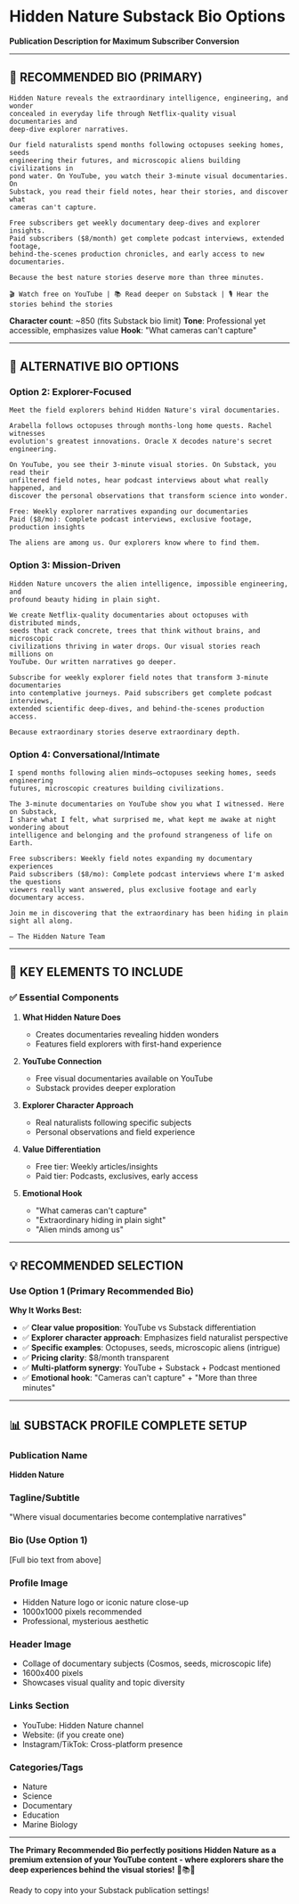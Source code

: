 # Hidden Nature Substack Bio Options
**Publication Description for Maximum Subscriber Conversion**

---

## 🌿 **RECOMMENDED BIO (PRIMARY)**

```
Hidden Nature reveals the extraordinary intelligence, engineering, and wonder 
concealed in everyday life through Netflix-quality visual documentaries and 
deep-dive explorer narratives.

Our field naturalists spend months following octopuses seeking homes, seeds 
engineering their futures, and microscopic aliens building civilizations in 
pond water. On YouTube, you watch their 3-minute visual documentaries. On 
Substack, you read their field notes, hear their stories, and discover what 
cameras can't capture.

Free subscribers get weekly documentary deep-dives and explorer insights.
Paid subscribers ($8/month) get complete podcast interviews, extended footage, 
behind-the-scenes production chronicles, and early access to new documentaries.

Because the best nature stories deserve more than three minutes.

🎬 Watch free on YouTube | 📚 Read deeper on Substack | 🎙️ Hear the stories behind the stories
```

**Character count**: ~850 (fits Substack bio limit)
**Tone**: Professional yet accessible, emphasizes value
**Hook**: "What cameras can't capture"

---

## 🎯 **ALTERNATIVE BIO OPTIONS**

### **Option 2: Explorer-Focused**

```
Meet the field explorers behind Hidden Nature's viral documentaries.

Arabella follows octopuses through months-long home quests. Rachel witnesses 
evolution's greatest innovations. Oracle X decodes nature's secret engineering.

On YouTube, you see their 3-minute visual stories. On Substack, you read their 
unfiltered field notes, hear podcast interviews about what really happened, and 
discover the personal observations that transform science into wonder.

Free: Weekly explorer narratives expanding our documentaries
Paid ($8/mo): Complete podcast interviews, exclusive footage, production insights

The aliens are among us. Our explorers know where to find them.
```

### **Option 3: Mission-Driven**

```
Hidden Nature uncovers the alien intelligence, impossible engineering, and 
profound beauty hiding in plain sight.

We create Netflix-quality documentaries about octopuses with distributed minds, 
seeds that crack concrete, trees that think without brains, and microscopic 
civilizations thriving in water drops. Our visual stories reach millions on 
YouTube. Our written narratives go deeper.

Subscribe for weekly explorer field notes that transform 3-minute documentaries 
into contemplative journeys. Paid subscribers get complete podcast interviews, 
extended scientific deep-dives, and behind-the-scenes production access.

Because extraordinary stories deserve extraordinary depth.
```

### **Option 4: Conversational/Intimate**

```
I spend months following alien minds—octopuses seeking homes, seeds engineering 
futures, microscopic creatures building civilizations.

The 3-minute documentaries on YouTube show you what I witnessed. Here on Substack, 
I share what I felt, what surprised me, what kept me awake at night wondering about 
intelligence and belonging and the profound strangeness of life on Earth.

Free subscribers: Weekly field notes expanding my documentary experiences
Paid subscribers ($8/mo): Complete podcast interviews where I'm asked the questions 
viewers really want answered, plus exclusive footage and early documentary access.

Join me in discovering that the extraordinary has been hiding in plain sight all along.

— The Hidden Nature Team
```

---

## 🎯 **KEY ELEMENTS TO INCLUDE**

### **✅ Essential Components**

1. **What Hidden Nature Does**
   - Creates documentaries revealing hidden wonders
   - Features field explorers with first-hand experience

2. **YouTube Connection**
   - Free visual documentaries available on YouTube
   - Substack provides deeper exploration

3. **Explorer Character Approach**
   - Real naturalists following specific subjects
   - Personal observations and field experience

4. **Value Differentiation**
   - Free tier: Weekly articles/insights
   - Paid tier: Podcasts, exclusives, early access

5. **Emotional Hook**
   - "What cameras can't capture"
   - "Extraordinary hiding in plain sight"
   - "Alien minds among us"

---

## 💡 **RECOMMENDED SELECTION**

### **Use Option 1 (Primary Recommended Bio)**

**Why It Works Best:**
- ✅ **Clear value proposition**: YouTube vs Substack differentiation
- ✅ **Explorer character approach**: Emphasizes field naturalist perspective
- ✅ **Specific examples**: Octopuses, seeds, microscopic aliens (intrigue)
- ✅ **Pricing clarity**: $8/month transparent
- ✅ **Multi-platform synergy**: YouTube + Substack + Podcast mentioned
- ✅ **Emotional hook**: "Cameras can't capture" + "More than three minutes"

---

## 📊 **SUBSTACK PROFILE COMPLETE SETUP**

### **Publication Name**
**Hidden Nature**

### **Tagline/Subtitle**
"Where visual documentaries become contemplative narratives"

### **Bio** (Use Option 1)
[Full bio text from above]

### **Profile Image**
- Hidden Nature logo or iconic nature close-up
- 1000x1000 pixels recommended
- Professional, mysterious aesthetic

### **Header Image**  
- Collage of documentary subjects (Cosmos, seeds, microscopic life)
- 1600x400 pixels
- Showcases visual quality and topic diversity

### **Links Section**
- YouTube: Hidden Nature channel
- Website: (if you create one)
- Instagram/TikTok: Cross-platform presence

### **Categories/Tags**
- Nature
- Science
- Documentary
- Education
- Marine Biology

---

**The Primary Recommended Bio perfectly positions Hidden Nature as a premium extension of your YouTube content - where explorers share the deep experiences behind the visual stories!** 🌿📚✨

Ready to copy into your Substack publication settings!

